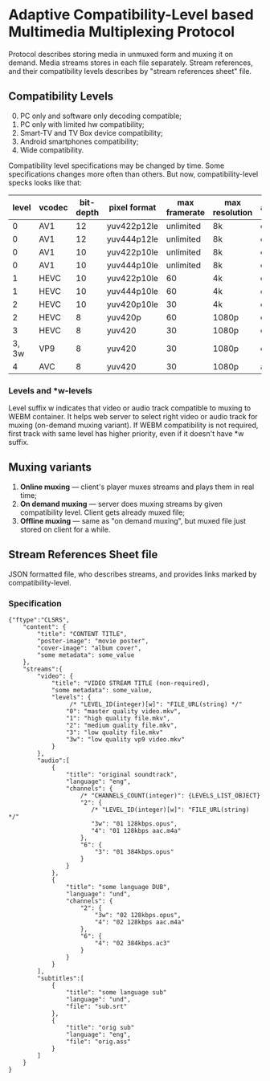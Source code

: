 # Adaptive Compatibility-Level based Multimedia Multiplexing Protocol

Protocol describes storing media in unmuxed form and muxing it
on demand. Media streams stores in each file separately.
Stream references, and their compatibility levels
describes by "stream references sheet" file.

## Compatibility Levels

0. PC only and software only decoding compatible;
1. PC only with limited hw compatibility;
2. Smart-TV and TV Box device compatibility;
3. Android smartphones compatibility;
4. Wide compatibility.

Compatibility level specifications may be changed by time.
Some specifications changes more often than others.
But now, compatibility-level specks looks like that:

| level | vcodec | bit-depth | pixel format | max framerate | max resolution | acodec |
| ----- | ------ | --------- | ------------ | ------------- | -------------- | ------ |
| 0     | AV1    | 12        | yuv422p12le  | unlimited     | 8k             | opus   |
| 0     | AV1    | 12        | yuv444p12le  | unlimited     | 8k             | opus   |
| 0     | AV1    | 10        | yuv422p10le  | unlimited     | 8k             | opus   |
| 0     | AV1    | 10        | yuv444p10le  | unlimited     | 8k             | opus   |
| 1     | HEVC   | 10        | yuv422p10le  | 60            | 4k             | opus   |
| 1     | HEVC   | 10        | yuv444p10le  | 60            | 4k             | opus   |
| 2     | HEVC   | 10        | yuv420p10le  | 30            | 4k             | opus   |
| 2     | HEVC   | 8         | yuv420p      | 60            | 1080p          | opus   |
| 3     | HEVC   | 8         | yuv420       | 30            | 1080p          | opus   |
| 3, 3w | VP9    | 8         | yuv420       | 30            | 1080p          | opus   |
| 4     | AVC    | 8         | yuv420       | 30            | 1080p          | aac    |

### Levels and *w-levels

Level suffix w indicates that video or audio track
compatible to muxing to WEBM container. It helps web server
to select right video or audio track for muxing
(on-demand muxing variant). If WEBM compatibility is not required,
first track with same level has higher priority,
even if it doesn't have *w suffix.

## Muxing variants

1. **Online muxing** — client's player muxes streams
   and plays them in real time;
2. **On demand muxing** — server does muxing streams by given
   compatibility level. Client gets already muxed file;
3. **Offline muxing** — same as "on demand muxing",
   but muxed file just stored on client for a while.

## Stream References Sheet file

JSON formatted file, who describes streams,
and provides links marked by compatibility-level.

### Specification

    {"ftype":"CLSRS",
        "content": {
            "title": "CONTENT TITLE",
            "poster-image": "movie poster",
            "cover-image": "album cover",
            "some metadata": some_value
        },
        "streams":{
            "video": {
                "title": "VIDEO STREAM TITLE (non-required),
                "some metadata": some_value,
                "levels": {
                     /* "LEVEL_ID(integer)[w]": "FILE_URL(string) */"
                    "0": "master quality video.mkv",
                    "1": "high quality file.mkv",
                    "2": "medium quality file.mkv",
                    "3": "low quality file.mkv"
                    "3w": "low quality vp9 video.mkv"
                }
            },
            "audio":[
                {
                    "title": "original soundtrack",
                    "language": "eng",
                    "channels": {
                        /* "CHANNELS_COUNT(integer)": {LEVELS_LIST_OBJECT}
                        "2": {
                           /* "LEVEL_ID(integer)[w]": "FILE_URL(string) */"
                           "3w": "01 128kbps.opus",
                           "4": "01 128kbps aac.m4a"
                        },
                        "6": {
                            "3": "01 384kbps.opus"
                        }
                    }
                },
                {
                    "title": "some language DUB",
                    "language": "und",
                    "channels": {
                        "2": {
                            "3w": "02 128kbps.opus",
                            "4": "02 128kbps aac.m4a"
                        },
                        "6": {
                            "4": "02 384kbps.ac3"
                        }
                    }
                }
            ],
            "subtitles":[
                {
                    "title": "some language sub"
                    "language": "und",
                    "file": "sub.srt"
                },
                {
                    "title": "orig sub"
                    "language": "eng",
                    "file": "orig.ass"
                }
            ]
        }
    }

